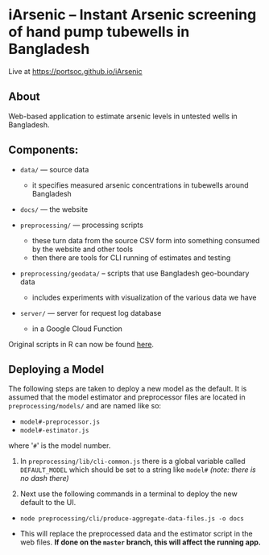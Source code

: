 # iArsenic –  Instant Arsenic screening of hand pump tubewells in Bangladesh

Live at https://portsoc.github.io/iArsenic

## About

Web-based application to estimate arsenic levels in untested wells in Bangladesh.

## Components:

* `data/` — source data
  * it specifies measured arsenic concentrations in tubewells around Bangladesh

* `docs/` — the website

* `preprocessing/` — processing scripts
  * these turn data from the source CSV form into something consumed by the website and other tools
  * then there are tools for CLI running of estimates and testing

* `preprocessing/geodata/` – scripts that use Bangladesh geo-boundary data
  * includes experiments with visualization of the various data we have

* `server/` — server for request log database
  * in a Google Cloud Function

Original scripts in R can now be found [here](https://github.com/portsoc/iArsenic/releases/tag/rscripts).

## Deploying a Model

The following steps are taken to deploy a new model as the default. It is assumed that the model estimator and preprocessor files are located in `preprocessing/models/` and are named like so:

* `model#-preprocessor.js`
* `model#-estimator.js`

where '`#`' is the model number.

1. In `preprocessing/lib/cli-common.js` there is a global variable called `DEFAULT_MODEL` which should be set to a string like `model#` _(note: there is no dash there)_

2. Next use the following commands in a terminal to deploy the new default to the UI.

  * `node preprocessing/cli/produce-aggregate-data-files.js -o docs`

  * This will replace the preprocessed data and the estimator script in the web files. **If done on the `master` branch, this will affect the running app.**